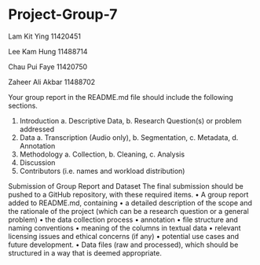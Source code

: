 # Project-Group-7
Lam Kit Ying 11420451 

Lee Kam Hung 11488714

Chau Pui Faye 11420750

Zaheer Ali Akbar 11488702

Your group report in the README.md file should include the following sections. 
1.	Introduction	a. Descriptive Data, b. Research Question(s) or problem addressed
2.	Data	a. Transcription (Audio only), b. Segmentation, c. Metadata, d. Annotation
3.	Methodology	a. Collection, b. Cleaning, c. Analysis
4.	Discussion
5.	Contributors	(i.e. names and workload distribution)

Submission of Group Report and Dataset
The final submission should be pushed to a GitHub repository, with these required items.
•	A group report added to README.md, containing
•	a detailed description of the scope and the rationale of the project (which can be a research question or a general problem)
•	the data collection process
•	annotation
•	file structure and naming conventions
•	meaning of the columns in textual data
•	relevant licensing issues and ethical concerns (if any)
•	potential use cases and future development.
•	Data files (raw and processed), which should be structured in a way that is deemed appropriate.
